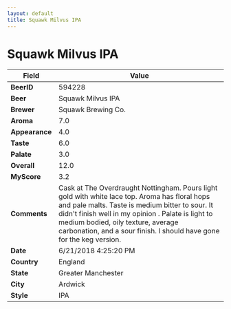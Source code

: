 ```yaml
---
layout: default
title: Squawk Milvus IPA
---
```


# Squawk Milvus IPA

| Field         | Value     |
|---------------|-----------|
| **BeerID** | 594228 |
| **Beer** | Squawk Milvus IPA |
| **Brewer** | Squawk Brewing Co. |
| **Aroma** | 7.0 |
| **Appearance** | 4.0 |
| **Taste** | 6.0 |
| **Palate** | 3.0 |
| **Overall** | 12.0 |
| **MyScore** | 3.2 |
| **Comments** | Cask at The Overdraught Nottingham. Pours light gold with white lace top. Aroma has floral hops and pale malts. Taste is medium bitter to sour. It didn&#39;t finish well in my opinion . Palate is light to medium bodied, oily texture, average carbonation, and a sour finish. I should have gone for the keg version. |
| **Date** | 6/21/2018 4:25:20 PM |
| **Country** | England |
| **State** | Greater Manchester |
| **City** | Ardwick |
| **Style** | IPA |
